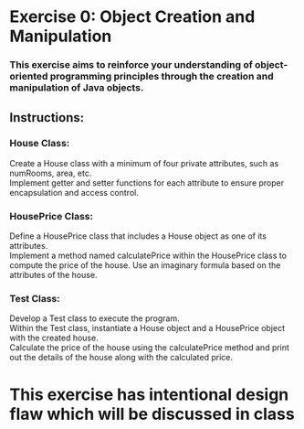 # Exercise 0: Object Creation and Manipulation
### This exercise aims to reinforce your understanding of object-oriented programming principles through the creation and manipulation of Java objects.
## Instructions:
### House Class:
Create a House class with a minimum of four private attributes, such as numRooms, area, etc.  
Implement getter and setter functions for each attribute to ensure proper encapsulation and access control.  
### HousePrice Class:
Define a HousePrice class that includes a House object as one of its attributes.  
Implement a method named calculatePrice within the HousePrice class to compute the price of the house. Use an imaginary formula based on the attributes of the house.  
### Test Class:
Develop a Test class to execute the program.  
Within the Test class, instantiate a House object and a HousePrice object with the created house.  
Calculate the price of the house using the calculatePrice method and print out the details of the house along with the calculated price.  

# This exercise has intentional design flaw which will be discussed in class
